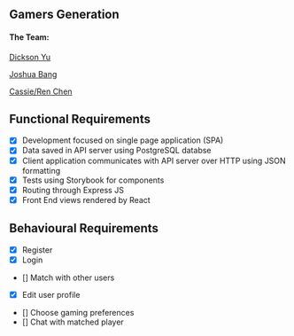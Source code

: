 ## Gamers Generation

#### The Team:

[Dickson Yu](https://github.com/dicyu)

[Joshua Bang](https://github.com/bybang)

[Cassie/Ren Chen](https://github.com/ShurenKai)

## Functional Requirements

- [x] Development focused on single page application (SPA)
- [x] Data saved in API server using PostgreSQL databse
- [x] Client application communicates with API server over HTTP using JSON formatting
- [x] Tests using Storybook for components
- [x] Routing through Express JS
- [x] Front End views rendered by React

## Behavioural Requirements

- [x] Register
- [x] Login
- [] Match with other users
- [x] Edit user profile
- [] Choose gaming preferences
- [] Chat with matched player
